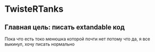 # TwisteRTanks
## Главная цель: писать extandable код
Пока что есть токо менюшка которой почти нет потому что да, я все выкинул, хочу писать нормально

